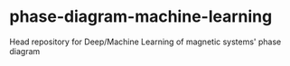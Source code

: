 # phase-diagram-machine-learning
Head repository for Deep/Machine Learning of magnetic systems' phase diagram
